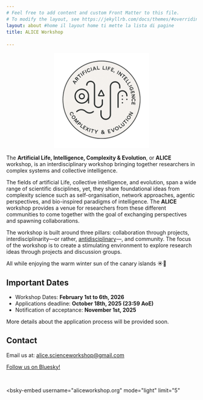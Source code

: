 ```yaml
---
# Feel free to add content and custom Front Matter to this file.
# To modify the layout, see https://jekyllrb.com/docs/themes/#overriding-theme-defaults
layout: about #home il layout home ti mette la lista di pagine
title: ALICE Workshop

---
```


<center>
<img src="/assets/images/logos/logo.png" style="width: 50%; max-width: 400px;"/>
</center>

The **Artificial Life, Intelligence, Complexity & Evolution**, or **ALICE** workshop, is an interdisciplinary workshop bringing together researchers in complex systems and collective intelligence.

The fields of artificial Life, collective intelligence, and evolution, span a wide range of scientific disciplines, yet, they share foundational ideas from complexity science such as self-organisation, network approaches, agentic perspectives, and bio-inspired paradigms of intelligence. The **ALICE** workshop provides a venue for researchers from these different communities to come together with the goal of exchanging perspectives and spawning collaborations. 

The workshop is built around three pillars: collaboration through projects, interdisciplinarity—or rather, <a href="https://joi.ito.com/weblog/2014/10/02/antidisciplinar.html" target="_blank">antidisciplinary</a>—, and community. The focus of the workshop is to create a stimulating environment to explore research ideas through projects and discussion groups. 

<!-- —both of which emerge through guided self-organisation. -->

All while enjoying the warm winter sun of the canary islands ☀️🌴


## Important Dates

- Workshop Dates: **February 1st to 6th, 2026**
- Applications deadline: **October 18th, 2025 (23:59 AoE)**
- Notification of acceptance: **November 1st, 2025**

More details about the application process will be provided soon.

## Contact

Email us at: [alice.scienceworkshop@gmail.com](mailto:alice.scienceworkshop@gmail.com)

<a href="https://bsky.app/profile/aliceworkshop.org" target="_blank">Follow us on Bluesky!</a>

<br>

<!-- ALICE in Bluesky: -->
<script type="module" src="https://cdn.jsdelivr.net/npm/bsky-embed/dist/bsky-embed.es.js" async></script>
<bsky-embed
username="aliceworkshop.org"
mode="light"
limit="5"
>
</bsky-embed>
